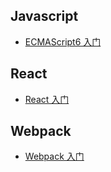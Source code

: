 ## Javascript
- [ECMAScript6 入门](http://es6.ruanyifeng.com/)

## React
- [React 入门](https://www.gitbook.com/book/hulufei/react-tutorial/details/)

## Webpack
- [Webpack 入门](https://fakefish.github.io/react-webpack-cookbook/)
